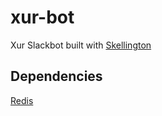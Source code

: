 # xur-bot
Xur Slackbot built with [Skellington](https://github.com/colestrode/skellington)

## Dependencies
[Redis](https://redis.io/)
